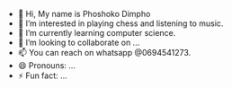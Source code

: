 - 👋 Hi, My name is Phoshoko Dimpho
- 👀 I’m interested in playing chess and listening to music.
- 🌱 I’m currently learning computer science.
- 💞️ I’m looking to collaborate on ...
- 📫 You can reach on whatsapp @0694541273.
- 😄 Pronouns: ...
- ⚡ Fun fact: ...

<!---
Phoshoko-Dimpho/Phoshoko-Dimpho is a ✨ special ✨ repository because its `README.md` (this file) appears on your GitHub profile.
You can click the Preview link to take a look at your changes.
--->
